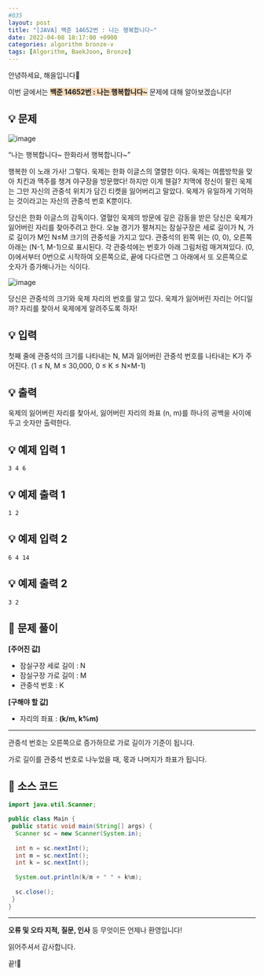 ```yaml
---
#035
layout: post
title: "[JAVA] 백준 14652번 : 나는 행복합니다~"
date: 2022-04-08 18:17:00 +0900
categories: algorithm bronze-v
tags: [Algorithm, BaekJoon, Bronze]
---
```


안녕하세요, 해을입니다🦖

이번 글에서는 <span style="background-color:#f7ddbe">**백준 14652번 : 나는 행복합니다~**</span> 문제에 대해 알아보겠습니다!

## 💡 문제

![image](https://user-images.githubusercontent.com/39720852/164025683-bf779aa4-279e-4654-b1dc-89872863ef6f.png)

“나는 행복합니다~ 한화라서 행복합니다~”

행복한 이 노래 가사! 그렇다. 욱제는 한화 이글스의 열렬한 이다. 욱제는 여름방학을 맞아 치킨과 맥주를 챙겨 야구장을 방문했다! 하지만 이게 웬걸? 치맥에 정신이 팔린 욱제는 그만 자신의 관중석 위치가 담긴 티켓을 잃어버리고 말았다. 욱제가 유일하게 기억하는 것이라고는 자신의 관중석 번호 K뿐이다.

당신은 한화 이글스의 감독이다. 열혈인 욱제의 방문에 깊은 감동을 받은 당신은 욱제가 잃어버린 자리를 찾아주려고 한다. 오늘 경기가 펼쳐지는 잠실구장은 세로 길이가 N, 가로 길이가 M인 N≤M 크기의 관중석을 가지고 있다. 관중석의 왼쪽 위는 (0, 0), 오른쪽 아래는 (N-1, M-1)으로 표시된다. 각 관중석에는 번호가 아래 그림처럼 매겨져있다. (0, 0)에서부터 0번으로 시작하여 오른쪽으로, 끝에 다다르면 그 아래에서 또 오른쪽으로 숫자가 증가해나가는 식이다.

![image](https://user-images.githubusercontent.com/39720852/164025747-40f09ee5-4fd5-472a-94e7-6ba9379bca9a.png)

당신은 관중석의 크기와 욱제 자리의 번호를 알고 있다. 욱제가 잃어버린 자리는 어디일까? 자리를 찾아서 욱제에게 알려주도록 하자!

## 💡 입력

첫째 줄에 관중석의 크기를 나타내는 N, M과 잃어버린 관중석 번호를 나타내는 K가 주어진다. (1 ≤ N, M ≤ 30,000, 0 ≤ K ≤ N×M-1)

## 💡 출력

욱제의 잃어버린 자리를 찾아서, 잃어버린 자리의 좌표 (n, m)를 하나의 공백을 사이에 두고 숫자만 출력한다.

## 💡 예제 입력 1

```
3 4 6
```

## 💡 예제 출력 1

```
1 2
```

## 💡 예제 입력 2

```
6 4 14
```

## 💡 예제 출력 2

```
3 2
```

## 🚩 문제 풀이

**[주어진 값]**

* 잠실구장 세로 길이 : N
* 잠실구장 가로 길이 : M
* 관중석 번호 : K

**[구해야 할 값]**

* 자리의 좌표 : **(k/m, k%m)**

---

관중석 번호는 오른쪽으로 증가하므로 가로 길이가 기준이 됩니다.

가로 길이를 관중석 번호로 나누었을 때, 몫과 나머지가 좌표가 됩니다.

## 🚩 소스 코드

``` java
import java.util.Scanner;

public class Main {
 public static void main(String[] args) {  
  Scanner sc = new Scanner(System.in);
  
  int n = sc.nextInt();
  int m = sc.nextInt();
  int k = sc.nextInt();
  
  System.out.println(k/m + " " + k%m);
  
  sc.close();
 }
}
```

---

**오류 및 오타 지적, 질문, 인사** 등 무엇이든 언제나 환영입니다!

읽어주셔서 감사합니다.

끝!🦕
